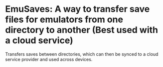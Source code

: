 # EmuSaves: A way to transfer save files for emulators from one directory to another (Best used with a cloud service)

Transfers saves between directories, which can then be synced to a cloud service provider and used across devices.
